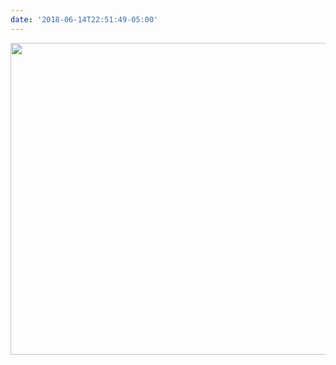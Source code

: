 ```yaml
---
date: '2018-06-14T22:51:49-05:00'
---
```



<img src="/posts/uploads/2018/40f797274c.jpg" width="600" height="499" />
